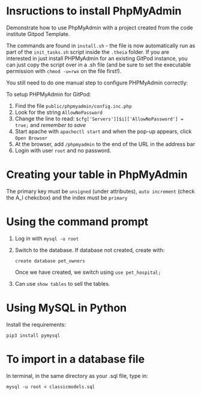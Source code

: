 # Insructions to install PhpMyAdmin

Demonstrate how to use PhpMyAdmin with a project created from the code institute Gitpod Template.

The commands are found in `install.sh` - the file is now automatically run as part of the `init_tasks.sh` script inside the `.theia` folder. If you are interested in just install PHPMyAdmin for an existing GitPod instance, you can just copy the script over in a .sh file (and be sure to set the executable permission with `chmod -u=rwx` on the file first!).

You still need to do one manual step to configure PHPMyAdmin correctly:

To setup PHPMyAdmin for GitPod:

1. Find the file `public/phpmyadmin/config.inc.php`
2. Look for the string `AllowNoPassword`
3. Change the line to read: `$cfg['Servers'][$i]['AllowNoPassword'] = true;` and *remember to save*
4. Start apache with `apachectl start` and when the pop-up appears, click `Open Browser`
5. At the browser, add `/phpmyadmin` to the end of the URL in the address bar
6. Login with user `root` and no password.

# Creating your table in PhpMyAdmin

The primary key must be `unsigned` (under attributes), `auto increment` (check the A_I chekcbox) and the index must be `primary`

# Using the command prompt

1. Log in with `mysql -u root`

2. Switch to the database. If database not created, create with:

    `create database pet_owners`

   Once we have created, we switch using `use pet_hospital;`

3. Can use `show tables` to sell the tables.


# Using MySQL in Python

Install the requirements:

```
pip3 install pymysql
```
# To import in a database file

In terminal, in the same directory as your .sql file, type in:

```
mysql -u root < classicmodels.sql
```
